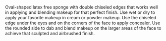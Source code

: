 Oval-shaped latex free sponge with double chiseled edges that works well in applying and blending makeup for that perfect finish.   Use wet or dry to apply your favorite makeup in cream or powder makeup.    Use the chiseled edge under the eyes and on the corners of the face to apply concealer.    Use the rounded side to dab and blend makeup on the larger areas of the face to achieve that sculpted and airbrushed finish. 